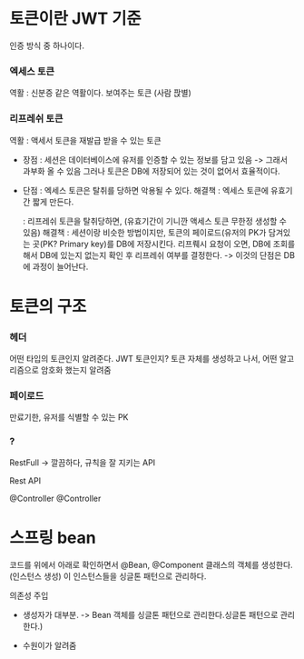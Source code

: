 # 토큰이란 JWT 기준
인증 방식 중 하나이다.

### 엑세스 토큰
역활 : 신분증 같은 역활이다.
보여주는 토큰 (사람 팑별)

### 리프레쉬 토큰
역활 : 액세서 토큰을 재발급 받을 수 있는 토큰



- 장점 : 세션은 데이터베이스에 유저를 인증할 수 있는 정보를 담고 있음 -> 그래서 과부화 올 수 있음
    그러나 토큰은 DB에 저장되어 있는 것이 없어서 효율적이다.

- 단점 : 엑세스 토큰은 탈취를 당하면 악용될 수 있다.
    해결책 : 엑세스 토큰에 유효기간 짧게 만든다.

    : 리프레쉬 토큰을 탈취당하면, (유효기간이 기니깐 액세스 토큰 무한정 생성할 수 있음)
    해결책 : 세션이랑 비슷한 방법이지만, 토큰의 페이로드(유저의 PK가 담겨있는 곳(PK? Primary key)를 DB에 저장시킨다. 리프뤠시 요청이 오면, DB에 조회를 해서 DB에 있는지 없는지 확인 후 리프레쉬 여부를 결정한다. 
    -> 이것의 단점은 DB에 과정이 늘어난다. 


# 토큰의 구조

### 헤더
어떤 타입의 토큰인지 알려준다. JWT 토큰인지? 
토큰 자체를 생성하고 나서, 어떤 알고리즘으로 암호화 했는지 알려줌


### 페이로드
만료기한, 유저를 식별할 수 있는 PK


### ?


RestFull -> 깔끔하다, 규칙을 잘 지키는 API

Rest API

@Controller
@Controller


# 스프링 bean
코드를 위에서 아래로 확인하면서
@Bean, @Component 클래스의 객체를 생성한다. (인스턴스 생성)
이 인스턴스들을 싱글톤 패턴으로 관리하다. 

의존성 주입
- 생성자가 대부분. 
    -> 
Bean 객체를 싱글톤 패턴으로 관리한다.싱글톤 패턴으로 관리한다.)

- 수원이가 알려줌